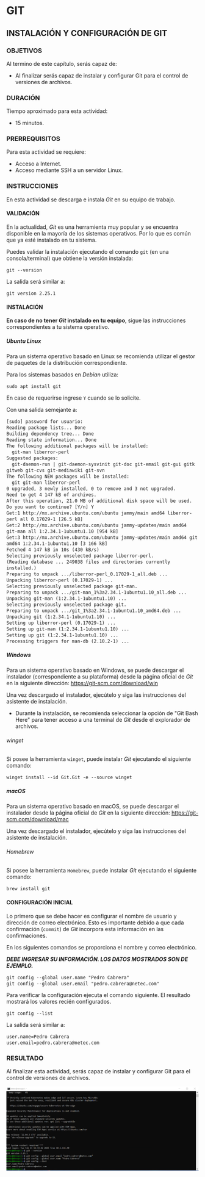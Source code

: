 
# GIT

## INSTALACIÓN Y CONFIGURACIÓN DE GIT

### OBJETIVOS

Al termino de este capítulo, serás capaz de:

- Al finalizar serás capaz de instalar y configurar Git para el control de versiones de archivos.

### DURACIÓN

Tiempo aproximado para esta actividad:

- 15 minutos.

### PRERREQUISITOS

Para esta actividad se requiere:

- Acceso a Internet.
- Acceso mediante SSH a un servidor Linux.

### INSTRUCCIONES

En esta actividad se descarga e instala *Git* en su equipo de trabajo.

#### VALIDACIÓN

En la actualidad, *Git* es una herramienta muy popular y se encuentra disponible en la mayoría de los sistemas operativos. Por lo que es común que ya esté instalado en tu sistema.

Puedes validar la instalación ejecutando el comando `git` (en una consola/terminal) que obtiene la versión instalada:

``` shell
git --version
```

La salida será similar a:

``` shell
git version 2.25.1
```

#### INSTALACIÓN

**En caso de no tener *Git* instalado en tu equipo**, sigue las instrucciones correspondientes a tu sistema operativo.

##### Ubuntu Linux

Para un sistema operativo basado en Linux se recomienda utilizar el gestor de paquetes de la distribución correspondiente.

Para los sistemas basados en *Debian* utiliza:

``` shell
sudo apt install git
```

En caso de requerirse ingrese `Y` cuando se lo solicite.

Con una salida semejante a:

``` shell
[sudo] password for usuario:
Reading package lists... Done
Building dependency tree... Done
Reading state information... Done
The following additional packages will be installed:
  git-man liberror-perl
Suggested packages:
  git-daemon-run | git-daemon-sysvinit git-doc git-email git-gui gitk gitweb git-cvs git-mediawiki git-svn
The following NEW packages will be installed:
  git git-man liberror-perl
0 upgraded, 3 newly installed, 0 to remove and 3 not upgraded.
Need to get 4 147 kB of archives.
After this operation, 21.0 MB of additional disk space will be used.
Do you want to continue? [Y/n] Y
Get:1 http://mx.archive.ubuntu.com/ubuntu jammy/main amd64 liberror-perl all 0.17029-1 [26.5 kB]
Get:2 http://mx.archive.ubuntu.com/ubuntu jammy-updates/main amd64 git-man all 1:2.34.1-1ubuntu1.10 [954 kB]
Get:3 http://mx.archive.ubuntu.com/ubuntu jammy-updates/main amd64 git amd64 1:2.34.1-1ubuntu1.10 [3 166 kB]
Fetched 4 147 kB in 10s (430 kB/s)
Selecting previously unselected package liberror-perl.
(Reading database ... 249038 files and directories currently installed.)
Preparing to unpack .../liberror-perl_0.17029-1_all.deb ...
Unpacking liberror-perl (0.17029-1) ...
Selecting previously unselected package git-man.
Preparing to unpack .../git-man_1%3a2.34.1-1ubuntu1.10_all.deb ...
Unpacking git-man (1:2.34.1-1ubuntu1.10) ...
Selecting previously unselected package git.
Preparing to unpack .../git_1%3a2.34.1-1ubuntu1.10_amd64.deb ...
Unpacking git (1:2.34.1-1ubuntu1.10) ...
Setting up liberror-perl (0.17029-1) ...
Setting up git-man (1:2.34.1-1ubuntu1.10) ...
Setting up git (1:2.34.1-1ubuntu1.10) ...
Processing triggers for man-db (2.10.2-1) ...
```

##### Windows

Para un sistema operativo basado en Windows, se puede descargar el instalador (correspondiente a su plataforma) desde la página oficial de *Git* en la siguiente dirección: <https://git-scm.com/download/win>

Una vez descargado el instalador, ejecútelo y siga las instrucciones del asistente de instalación.

- Durante la instalación, se recomienda seleccionar la opción de "Git Bash Here" para tener acceso a una terminal de *Git* desde el explorador de archivos.

###### winget

Si posee la herramienta `winget`, puede instalar *Git* ejecutando el siguiente comando:

``` shell
winget install --id Git.Git -e --source winget
```

##### macOS

Para un sistema operativo basado en macOS, se puede descargar el instalador desde la página oficial de *Git* en la siguiente dirección: <https://git-scm.com/download/mac>

Una vez descargado el instalador, ejecútelo y siga las instrucciones del asistente de instalación.

###### Homebrew

Si posee la herramienta `Homebrew`, puede instalar *Git* ejecutando el siguiente comando:

``` shell
brew install git
```

#### CONFIGURACIÓN INICIAL

Lo primero que se debe hacer es configurar el nombre de usuario y dirección de correo electrónico. Esto es importante debido a que cada confirmación (`commit`) de *Git* incorpora esta información en las confirmaciones.

En los siguientes comandos se proporciona el nombre y correo electrónico.

***DEBE INGRESAR SU INFORMACIÓN. LOS DATOS MOSTRADOS SON DE EJEMPLO.***

``` shell
git config --global user.name "Pedro Cabrera"
git config --global user.email "pedro.cabrera@netec.com"
```

Para verificar la configuración ejecuta el comando siguiente. El resultado mostrará los valores recién configurados.

``` shell
git config --list
```

La salida será similar a:

``` shell
user.name=Pedro Cabrera
user.email=pedro.cabrera@netec.com
```

### RESULTADO

Al finalizar esta actividad, serás capaz de instalar y configurar Git para el control de versiones de archivos.

![Versión y datos configurados en la consola de Git.](mm/04-01_Outcome.png)
